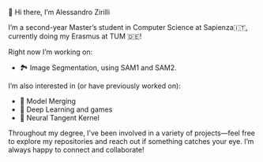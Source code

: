 
<!--
**alexzilligmm/alexzilligmm** is a ✨ _special_ ✨ repository because its `README.md` (this file) appears on your GitHub profile.

Here are some ideas to get you started:

- 🔭 I’m currently working on ...
- 🌱 I’m currently learning ...
- 👯 I’m looking to collaborate on ...
- 🤔 I’m looking for help with ...
- 💬 Ask me about ...
- 📫 How to reach me: ...
- 😄 Pronouns: ...
- ⚡ Fun fact: ...
-->

👋 Hi there, I’m Alessandro Zirilli

I’m a second-year Master’s student in Computer Science at Sapienza🇮🇹, currently doing my Erasmus at TUM 🇩🇪!

Right now I’m working on:

- 🏞️ Image Segmentation, using SAM1 and SAM2.

I’m also interested in (or have previously worked on):

- 🧬 Model Merging
- 🎲 Deep Learning and games
- 🧮 Neural Tangent Kernel

Throughout my degree, I’ve been involved in a variety of projects—feel free to explore my repositories and reach out if something catches your eye. I’m always happy to connect and collaborate!

